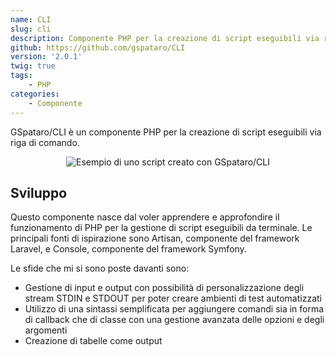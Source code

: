 ```yaml
---
name: CLI
slug: cli
description: Componente PHP per la creazione di script eseguibili via riga di comando.
github: https://github.com/gspataro/CLI
version: '2.0.1'
twig: true
tags:
    - PHP
categories:
    - Componente
---
```


GSpataro/CLI è un componente PHP per la creazione di script eseguibili via riga di comando.

<center>
    <img src="{{website.url}}/assets/images/projects/cli/main-900.png" alt="Esempio di uno script creato con GSpataro/CLI">
</center>

## Sviluppo

Questo componente nasce dal voler apprendere e approfondire il funzionamento di PHP per la gestione di script eseguibili da terminale. Le principali fonti di ispirazione sono Artisan, componente del framework Laravel, e Console, componente del framework Symfony.

Le sfide che mi si sono poste davanti sono:

- Gestione di input e output con possibilità di personalizzazione degli stream STDIN e STDOUT per poter creare ambienti di test automatizzati
- Utilizzo di una sintassi semplificata per aggiungere comandi sia in forma di callback che di classe con una gestione avanzata delle opzioni e degli argomenti
- Creazione di tabelle come output
